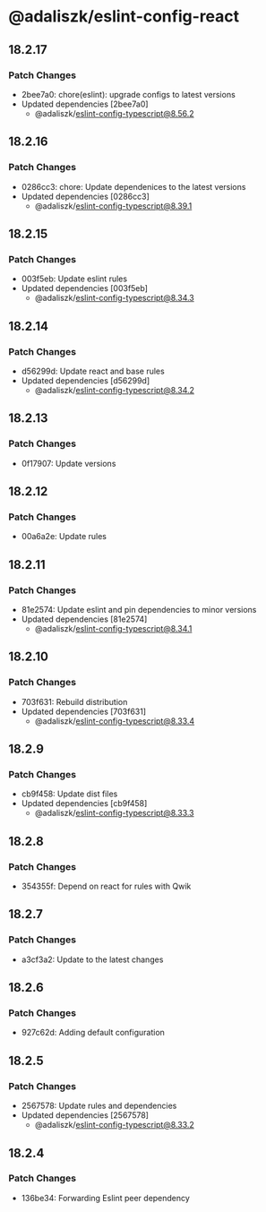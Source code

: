 # @adaliszk/eslint-config-react

## 18.2.17

### Patch Changes

- 2bee7a0: chore(eslint): upgrade configs to latest versions
- Updated dependencies [2bee7a0]
  - @adaliszk/eslint-config-typescript@8.56.2

## 18.2.16

### Patch Changes

- 0286cc3: chore: Update dependenices to the latest versions
- Updated dependencies [0286cc3]
  - @adaliszk/eslint-config-typescript@8.39.1

## 18.2.15

### Patch Changes

- 003f5eb: Update eslint rules
- Updated dependencies [003f5eb]
  - @adaliszk/eslint-config-typescript@8.34.3

## 18.2.14

### Patch Changes

- d56299d: Update react and base rules
- Updated dependencies [d56299d]
  - @adaliszk/eslint-config-typescript@8.34.2

## 18.2.13

### Patch Changes

- 0f17907: Update versions

## 18.2.12

### Patch Changes

- 00a6a2e: Update rules

## 18.2.11

### Patch Changes

- 81e2574: Update eslint and pin dependencies to minor versions
- Updated dependencies [81e2574]
  - @adaliszk/eslint-config-typescript@8.34.1

## 18.2.10

### Patch Changes

- 703f631: Rebuild distribution
- Updated dependencies [703f631]
  - @adaliszk/eslint-config-typescript@8.33.4

## 18.2.9

### Patch Changes

- cb9f458: Update dist files
- Updated dependencies [cb9f458]
  - @adaliszk/eslint-config-typescript@8.33.3

## 18.2.8

### Patch Changes

- 354355f: Depend on react for rules with Qwik

## 18.2.7

### Patch Changes

- a3cf3a2: Update to the latest changes

## 18.2.6

### Patch Changes

- 927c62d: Adding default configuration

## 18.2.5

### Patch Changes

- 2567578: Update rules and dependencies
- Updated dependencies [2567578]
  - @adaliszk/eslint-config-typescript@8.33.2

## 18.2.4

### Patch Changes

- 136be34: Forwarding Eslint peer dependency
